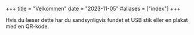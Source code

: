 +++
title = "Velkommen"
date = "2023-11-05"
#aliases = ["index"]
+++

Hvis du læser dette har du sandsynligvis fundet et USB stik eller en plakat med en QR-kode.
